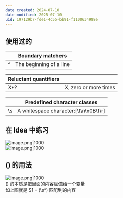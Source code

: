 ```yaml
---
date created: 2024-07-10
date modified: 2025-07-10
uid: 197129b7-fde1-4c55-bb91-f1100634988e
---
```

## 使用过的

|     | Boundary matchers       |
| --- | ----------------------- |
| ^   | The beginning of a line |

| Reluctant quantifiers |                       |
| --------------------- | --------------------- |
| X*?                   | X, zero or more times |

|     | Predefined character classes            |
| --- | --------------------------------------- |
| \s  | A whitespace character:[\t\n\x0B\f\r]|

## 在 Idea 中练习

![image.png|1000](https://imagehosting4picgo.oss-cn-beijing.aliyuncs.com/imagehosting/fix-dir%2Fpicgo%2Fpicgo-clipboard-images%2F2024%2F06%2F13%2F17-03-41-15082d8f9fb43c3d497bdfc061b1f764-20240613170340-74a02c.png)  
![image.png|1000](https://imagehosting4picgo.oss-cn-beijing.aliyuncs.com/imagehosting/fix-dir%2Fpicgo%2Fpicgo-clipboard-images%2F2024%2F06%2F13%2F17-03-51-94ac4f5700dcf1214093da25642d99ef-20240613170351-75ffd6.png)

## () 的用法

![image.png|1000](https://imagehosting4picgo.oss-cn-beijing.aliyuncs.com/imagehosting/fix-dir%2Fpicgo%2Fpicgo-clipboard-images%2F2024%2F06%2F17%2F15-33-02-5031c448bc762e786c6c0d480eea5563-20240617153301-546aff.png)  
() 的本质是把里面的内容赋值给一个变量  
如上图就是 $1 = (\s*) 匹配到的内容
